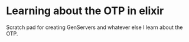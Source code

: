 Learning about the OTP in elixir
========

Scratch pad for creating GenServers and whatever else I learn about the OTP.
